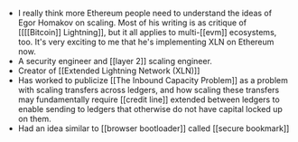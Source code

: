 - I really think more Ethereum people need to understand the ideas of Egor Homakov on scaling. Most of his writing is as critique of [[[[Bitcoin]] Lightning]], but it all applies to multi-[[evm]] ecosystems, too. It's very exciting to me that he's implementing XLN on Ethereum now.
- A security engineer and [[layer 2]] scaling engineer.
- Creator of [[Extended Lightning Network (XLN)]]
- Has worked to publicize [[The Inbound Capacity Problem]] as a problem with scaling transfers across ledgers, and how scaling these transfers may fundamentally require [[credit line]] extended between ledgers to enable sending to ledgers that otherwise do not have capital locked up on them.
- Had an idea similar to [[browser bootloader]] called [[secure bookmark]]
